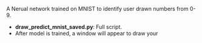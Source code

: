 A Nerual network trained on MNIST to identify user drawn numbers from 0-9.
- **draw_predict_mnist_saved.py**: Full script.
- After model is trained, a window will appear to draw your 
